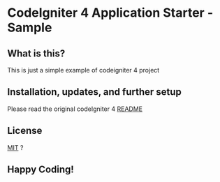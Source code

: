 # CodeIgniter 4 Application Starter - Sample 

## What is this?

This is just a simple example of codeigniter 4 project

## Installation, updates, and further setup

Please read the original codeIgniter 4 [README](README-Origin.md)

## License
[MIT](LICENSE) ?

## Happy Coding!
